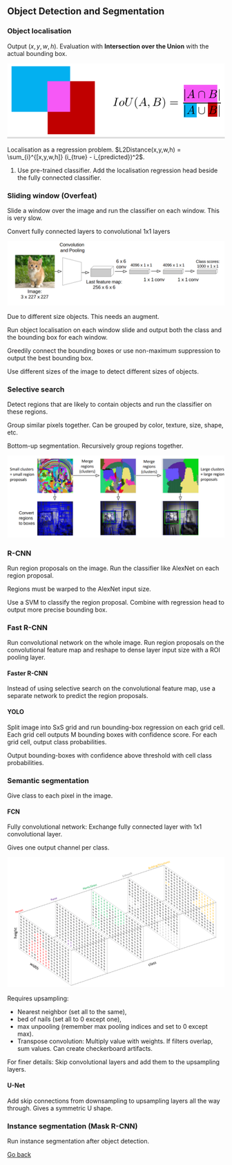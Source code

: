 ## Object Detection and Segmentation

### Object localisation

Output $(x,y,w,h)$. Evaluation with **Intersection over the Union** with the actual bounding box.

![](images/IoU.png)

Localisation as a regression problem. $L2Distance(x,y,w,h) = \sum_{i}^{[x,y,w,h]} (i_{true} - i_{predicted})^2$.

1. Use pre-trained classifier. Add the localisation regression head beside the fully connected classifier.

### Sliding window (Overfeat)

Slide a window over the image and run the classifier on each window. This is very slow.

Convert fully connected layers to convolutional 1x1 layers

![](images/sliding_window_obj_detect.png)

Due to different size objects. This needs an augment.

Run object localisation on each window slide and output both the class and the bounding box for each window.

Greedily connect the bounding boxes or use non-maximum suppression to output the best bounding box.

Use different sizes of the image to detect different sizes of objects.


### Selective search

Detect regions that are likely to contain objects and run the classifier on these regions.

Group similar pixels together. Can be grouped by color, texture, size, shape, etc.

Bottom-up segmentation. Recursively group regions together.

![](images/region_proposals_obj_detect.png)


### R-CNN

Run region proposals on the image. Run the classifier like AlexNet on each region proposal.

Regions must be warped to the AlexNet input size.

Use a SVM to classify the region proposal. Combine with regression head to output more precise bounding box.

### Fast R-CNN

Run convolutional network on the whole image. Run region proposals on the convolutional feature map and reshape to dense layer input size with a ROI pooling layer.

#### Faster R-CNN

Instead of using selective search on the convolutional feature map, use a separate network to predict the region proposals.

#### YOLO

Split image into SxS grid and run bounding-box regression on each grid cell. Each grid cell outputs M bounding boxes with confidence score.
For each grid cell, output class probabilities.

Output bounding-boxes with confidence above threshold with cell class probabilities.

### Semantic segmentation

Give class to each pixel in the image.

#### FCN

Fully convolutional network: Exchange fully connected layer with 1x1 convolutional layer.

Gives one output channel per class.

![FCN](images/fcn_obj_detect.png)

Requires upsampling: 

- Nearest neighbor (set all to the same), 
- bed of nails (set all to 0 except one), 
- max unpooling (remember max pooling indices and set to 0 except max).
- Transpose convolution: Multiply value with weights. If filters overlap, sum values. Can create checkerboard artifacts.

For finer details: Skip convolutional layers and add them to the upsampling layers.

#### U-Net

Add skip connections from downsampling to upsampling layers all the way through. Gives a symmetric U shape.

### Instance segmentation (Mask R-CNN)

Run instance segmentation after object detection.


[Go back](main.md)
